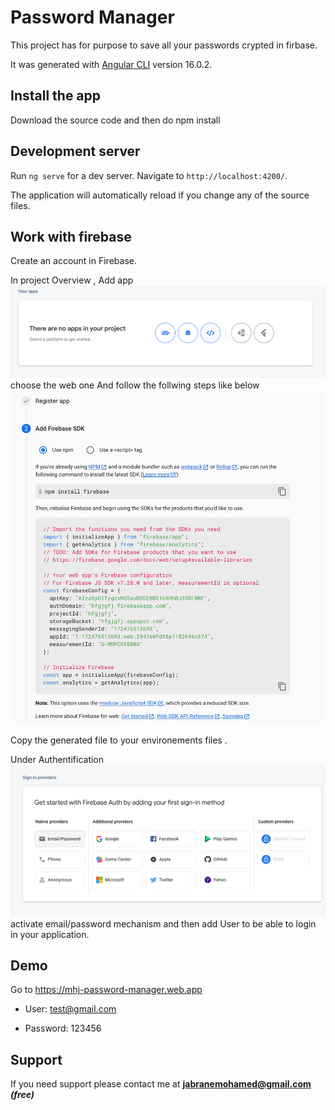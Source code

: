 # Password Manager

This project has for purpose to save all your passwords crypted in firbase.

It was generated with [Angular CLI](https://github.com/angular/angular-cli) version 16.0.2.

## Install the app

Download the source code and then do npm install

## Development server

Run `ng serve` for a dev server. Navigate to `http://localhost:4200/`.

The application will automatically reload if you change any of the source files.

## Work with firebase

Create an account in Firebase.

In project Overview , Add app ![Screenshot](addApp.png) choose the web one
And follow the follwing steps like below
![Screenshot](addFirebase.png)

Copy the generated file to your environements files .

Under Authentification ![Screenshot](auth.png) activate email/password mechanism and then add User to be able to login in your application.



## Demo

Go to https://mhj-password-manager.web.app

* User: test@gmail.com

* Password: 123456

## Support

If you need support please contact me at **jabranemohamed@gmail.com** **_(free)_**
